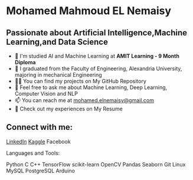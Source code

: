 # Mohamed Mahmoud EL Nemaisy
## Passionate about Artificial Intelligence,Machine Learning,and Data Science

- 🔭 I'm studied AI and Machine Learning at **AMIT Learning - 9 Month Diploma**
- 📝 I graduated from the Faculty of Engineering, Alexandria University, majoring in mechanical Engineering
- 👨‍💻 You can find my projects on My GitHub Repository
- 💬 Feel free to ask me about Machine Learning, Deep Learning, Computer Vision and NLP
- 📫 You can reach me at [mohamed.elnemaisy@gmail.com](mohamed.elnemaisy@gmail.com)
- 📄 Check out my experiences on My Resume
  
## Connect with me:

[LinkedIn](https://www.linkedin.com/in/mohamed-el-nemaisy-00715919a/) [Kaggle](https://www.kaggle.com/mohamedelnemaisy/competitions) Facebook

Languages and Tools:

Python C C++ TensorFlow scikit-learn OpenCV Pandas Seaborn Git Linux MySQL PostgreSQL Arduino
